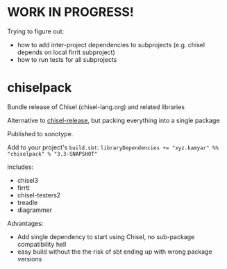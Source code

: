 # WORK IN PROGRESS!
Trying to figure out:
- how to add inter-project dependencies to subprojects (e.g. chisel depends on local firrlt subproject)
- how to run tests for all subprojects

# chiselpack
Bundle release of Chisel (chisel-lang.org)  and related libraries


Alternative to [chisel-release](https://github.com/ucb-bar/chisel-release), but packing everything into a single package



Published to sonotype.

Add to your project's `build.sbt`:
`libraryDependencies += "xyz.kamyar" %% "chiselpack" % "3.3-SNAPSHOT"`


Includes:
- chisel3
- firrtl
- chisel-testers2
- treadle
- diagrammer

Advantages:
- Add single dependency to start using Chisel, no sub-package compatibility hell
- easy build without the the risk of sbt ending up with wrong package versions





